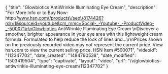{
    "title": "Glowbiotics AntiWrinkle Illuminating Eye Cream",
    "description": "For More Info or to Buy Now: http:\/\/www.hsn.com\/products\/seo\/8174426?rdr=1&sourceid=youtube&cm_mmc=Social-_-Youtube-_-ProductVideo-_-500071\r\nGlowbiotics AntiWrinkle Illuminating Eye Cream \nDiscover a smoother, brighter appearance in your eye area with this lightweight cream formula. Formulated to help reduce the look of lines and...\r\nPrices shown on the previously recorded video may not represent the current price.  View hsn.com to view the current selling price. HSN Item #500071",
    "videoid": "112347702",
    "date_created": "1484790538",
    "date_modified": "1503419504",
    "type": "captivate",
    "layout": "video",
    "url": "\/v\/glowbiotics-antiwrinkle-illuminating-eye-cream\/112347702"
}